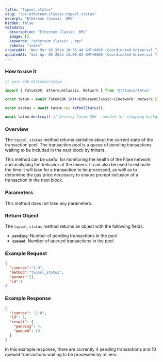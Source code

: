 ```yaml
---
title: "txpool_status"
slug: "rpc-ethereum-classic-txpool_status"
excerpt: "Ethereum Classic  RPC"
hidden: false
metadata: 
  description: "Ethereum Classic  RPC"
  image: []
  keywords: "ethereum classic , rpc"
  robots: "index"
createdAt: "Wed Mar 06 2024 10:35:44 GMT+0000 (Coordinated Universal Time)"
updatedAt: "Sat Apr 06 2024 13:09:02 GMT+0000 (Coordinated Universal Time)"
---
```




### How to use it



```typescript
// yarn add @tatumio/tatum

import { TatumSDK, EthereumClassic, Network } from '@tatumio/tatum'
  
const tatum = await TatumSDK.init<EthereumClassic>({network: Network.ETHEREUM_CLASSIC})

const status = await tatum.rpc.txPoolStatus()

await tatum.destroy() // Destroy Tatum SDK - needed for stopping background jobs
```



### Overview

The `txpool_status` method returns statistics about the current state of the transaction pool. The transaction pool is a queue of pending transactions waiting to be included in the next block by miners.

This method can be useful for monitoring the health of the Flare network and analyzing the behavior of the miners. It can also be used to estimate the time it will take for a transaction to be processed, as well as to determine the gas price necessary to ensure prompt inclusion of a transaction in the next block.

### Parameters

This method does not take any parameters.

### Return Object

The `txpool_status` method returns an object with the following fields:

- **`pending`**: Number of pending transactions in the pool
- **`queued`**: Number of queued transactions in the pool

### Example Request

```json
{
  "jsonrpc":"2.0",
  "method":"txpool_status",
  "params":[],
  "id":1
}
```

### Example Response

```json
{
  "jsonrpc": "2.0",
  "id": 1,
  "result": {
    "pending": 4,
    "queued": 10
  }
}
```

In this example response, there are currently 4 pending transactions and 10 queued transactions waiting to be processed by miners.
